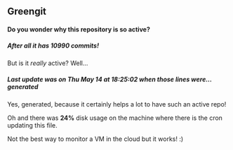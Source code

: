 ## Greengit

#### Do you wonder why this repository is so active?

##### After all it has 10990 commits!

But is it *really* active? Well...

##### Last update was on Thu May 14 at 18:25:02 when those lines were... generated

Yes, generated, because it certainly helps a lot to have such an active repo!

Oh and there was **24%** disk usage on the machine
where there is the cron updating this file.

Not the best way to monitor a VM in the cloud but it works! :)
